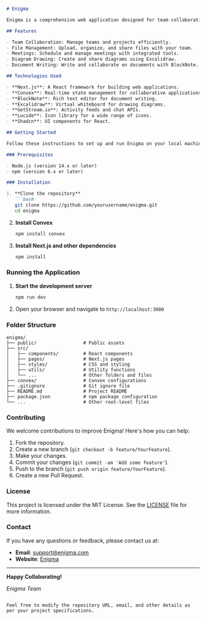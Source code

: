 ```markdown
# Enigma

Enigma is a comprehensive web application designed for team collaboration, file management, meetings, diagram drawing, and document writing. This project is developed as part of the EXE201 course at FPT University Ho Chi Minh City.

## Features

- Team Collaboration: Manage teams and projects efficiently.
- File Management: Upload, organize, and share files with your team.
- Meetings: Schedule and manage meetings with integrated tools.
- Diagram Drawing: Create and share diagrams using Excalidraw.
- Document Writing: Write and collaborate on documents with BlockNote.

## Technologies Used

- **Next.js**: A React framework for building web applications.
- **Convex**: Real-time state management for collaborative applications.
- **BlockNote**: Rich text editor for document writing.
- **Excalidraw**: Virtual whiteboard for drawing diagrams.
- **GetStream.io**: Activity feeds and chat APIs.
- **Lucide**: Icon library for a wide range of icons.
- **Shadcn**: UI components for React.

## Getting Started

Follow these instructions to set up and run Enigma on your local machine.

### Prerequisites

- Node.js (version 14.x or later)
- npm (version 6.x or later)

### Installation

1. **Clone the repository**
   ```bash
   git clone https://github.com/yourusername/enigma.git
   cd enigma
   ```

2. **Install Convex**
   ```bash
   npm install convex
   ```

3. **Install Next.js and other dependencies**
   ```bash
   npm install
   ```

### Running the Application

1. **Start the development server**
   ```bash
   npm run dev
   ```

2. Open your browser and navigate to `http://localhost:3000`

### Folder Structure

```plaintext
enigma/
├── public/                 # Public assets
├── src/
│   ├── components/         # React components
│   ├── pages/              # Next.js pages
│   ├── styles/             # CSS and styling
│   ├── utils/              # Utility functions
│   └── ...                 # Other folders and files
├── convex/                 # Convex configurations
├── .gitignore              # Git ignore file
├── README.md               # Project README
├── package.json            # npm package configuration
└── ...                     # Other root-level files
```

### Contributing

We welcome contributions to improve Enigma! Here's how you can help:

1. Fork the repository.
2. Create a new branch (`git checkout -b feature/YourFeature`).
3. Make your changes.
4. Commit your changes (`git commit -am 'Add some feature'`).
5. Push to the branch (`git push origin feature/YourFeature`).
6. Create a new Pull Request.

### License

This project is licensed under the MIT License. See the [LICENSE](LICENSE) file for more information.

### Contact

If you have any questions or feedback, please contact us at:

- **Email**: support@enigma.com
- **Website**: [Enigma](https://enigma.com)

---

**Happy Collaborating!**

*Enigma Team*
```

Feel free to modify the repository URL, email, and other details as per your project specifications.
